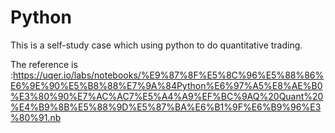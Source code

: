 # Python
This is a self-study case which using python to do quantitative trading.

The reference is :https://uqer.io/labs/notebooks/%E9%87%8F%E5%8C%96%E5%88%86%E6%9E%90%E5%B8%88%E7%9A%84Python%E6%97%A5%E8%AE%B0%E3%80%90%E7%AC%AC7%E5%A4%A9%EF%BC%9AQ%20Quant%20%E4%B9%8B%E5%88%9D%E5%87%BA%E6%B1%9F%E6%B9%96%E3%80%91.nb
